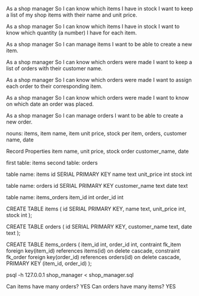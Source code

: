 As a shop manager
So I can know which items I have in stock
I want to keep a list of my shop items with their name and unit price.

As a shop manager
So I can know which items I have in stock
I want to know which quantity (a number) I have for each item.

As a shop manager
So I can manage items
I want to be able to create a new item.

As a shop manager
So I can know which orders were made
I want to keep a list of orders with their customer name.

As a shop manager
So I can know which orders were made
I want to assign each order to their corresponding item.

As a shop manager
So I can know which orders were made
I want to know on which date an order was placed. 

As a shop manager
So I can manage orders
I want to be able to create a new order.

nouns: items, item name, item unit price, stock per item, orders, customer name, date

Record  Properties
item    name, unit price, stock
order   customer_name, date

first table: items
second table: orders

table name: items
id SERIAL PRIMARY KEY
name text
unit_price int
stock int

table name: orders
id SERIAL PRIMARY KEY
customer_name text
date text

table name: items_orders
item_id int
order_id int

CREATE TABLE items (
    id SERIAL PRIMARY KEY,
    name text,
    unit_price int,
    stock int
);

CREATE TABLE orders (
    id SERIAL PRIMARY KEY,
    customer_name text,
    date text
);

CREATE TABLE items_orders (
    item_id int,
    order_id int,
    contraint fk_item foreign key(item_id) references items(id) on delete cascade,
    constraint fk_order foreign key(order_id) references orders(id) on delete cascade,
    PRIMARY KEY (item_id, order_id)
);

psql -h 127.0.0.1 shop_manager < shop_manager.sql


Can items have many orders? YES
Can orders have many items? YES